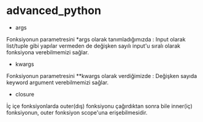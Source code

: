 # advanced_python

- args

Fonksiyonun parametresini *args olarak tanımladığımızda : Input olarak list/tuple gibi yapılar vermeden de değişken sayılı input'u sıralı olarak fonksiyona verebilmemizi sağlar.

- kwargs

Fonksiyonun parametresini **kwargs olarak verdiğimizde : Değişken sayıda keyword argument verebilmemizi sağlar.

- closure

İç içe fonksiyonlarda outer(dış) fonksiyonu çağırdıktan sonra bile inner(iç) fonksiyonun, outer fonksiyon scope'una erişebilmesidir.
